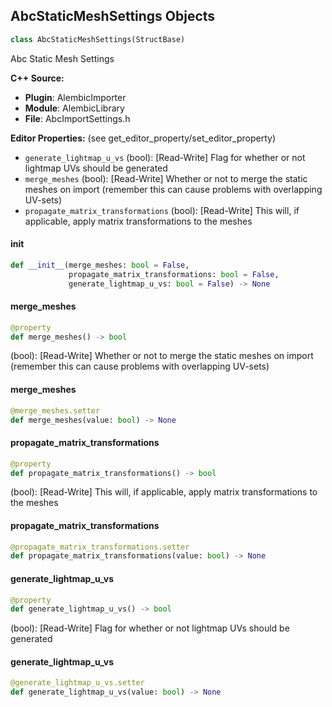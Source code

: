## AbcStaticMeshSettings Objects

```python
class AbcStaticMeshSettings(StructBase)
```

Abc Static Mesh Settings

**C++ Source:**

- **Plugin**: AlembicImporter
- **Module**: AlembicLibrary
- **File**: AbcImportSettings.h

**Editor Properties:** (see get_editor_property/set_editor_property)

- ``generate_lightmap_u_vs`` (bool):  [Read-Write] Flag for whether or not lightmap UVs should be generated
- ``merge_meshes`` (bool):  [Read-Write] Whether or not to merge the static meshes on import (remember this can cause problems with overlapping UV-sets)
- ``propagate_matrix_transformations`` (bool):  [Read-Write] This will, if applicable, apply matrix transformations to the meshes

<a id="unreal.AbcStaticMeshSettings.__init__"></a>

#### __init__

```python
def __init__(merge_meshes: bool = False,
             propagate_matrix_transformations: bool = False,
             generate_lightmap_u_vs: bool = False) -> None
```

<a id="unreal.AbcStaticMeshSettings.merge_meshes"></a>

#### merge_meshes

```python
@property
def merge_meshes() -> bool
```

(bool):  [Read-Write] Whether or not to merge the static meshes on import (remember this can cause problems with overlapping UV-sets)

<a id="unreal.AbcStaticMeshSettings.merge_meshes"></a>

#### merge_meshes

```python
@merge_meshes.setter
def merge_meshes(value: bool) -> None
```

<a id="unreal.AbcStaticMeshSettings.propagate_matrix_transformations"></a>

#### propagate_matrix_transformations

```python
@property
def propagate_matrix_transformations() -> bool
```

(bool):  [Read-Write] This will, if applicable, apply matrix transformations to the meshes

<a id="unreal.AbcStaticMeshSettings.propagate_matrix_transformations"></a>

#### propagate_matrix_transformations

```python
@propagate_matrix_transformations.setter
def propagate_matrix_transformations(value: bool) -> None
```

<a id="unreal.AbcStaticMeshSettings.generate_lightmap_u_vs"></a>

#### generate_lightmap_u_vs

```python
@property
def generate_lightmap_u_vs() -> bool
```

(bool):  [Read-Write] Flag for whether or not lightmap UVs should be generated

<a id="unreal.AbcStaticMeshSettings.generate_lightmap_u_vs"></a>

#### generate_lightmap_u_vs

```python
@generate_lightmap_u_vs.setter
def generate_lightmap_u_vs(value: bool) -> None
```

<a id="unreal.AbcConversionSettings"></a>